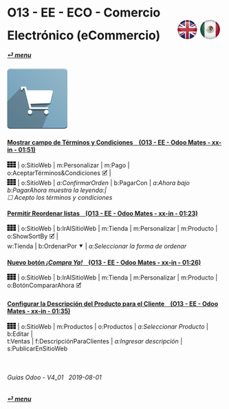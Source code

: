 # O13 - EE - ECO - Comercio Electrónico (eCommercio) &nbsp;&nbsp;&nbsp;&nbsp; [![en-uk](/doc/img/flg/en-uk-flg-btn-sml.png)](/en-uk/o13/ee/eco/en-uk-o13-ee-eco-ecommerce-guides.md) [ ![es-mx](/doc/img/flg/es-mx-flg-btn-sml.png)](/es-mx/o13/ee/eco/es-mx-o13-ee-eco-ecommerce-guides.md)
#### [_&#x23CE; menu_](/es-mx/o13/ee/es-mx-o13-ee-guides-menu.md "Regresar al menúu de EE")
### ![eco](/doc/img/website_sale.png)

#### [Mostrar campo de Términos y Condiciones &nbsp;&nbsp; (O13 - EE - Odoo Mates - xx-in - 01:51)](https://youtube.com/embed/KntH3ZHd9dE?autoplay=1&start=0&end=0&rel=0)  
![apps](/doc/img/apps.png) | o:SitioWeb | m:Personalizar | m:Pago | o:AceptarTérminos&Condiciones &#x1F5F9; |  
![apps](/doc/img/apps.png) | o:SitioWeb | _a:ConfirmarOrden_ | b:PagarCon | _a:Ahora bajo b:PagarAhora muestra la leyenda:|  
&#x2610; Acepto los términos y condiciones_  

#### [Permitir Reordenar listas &nbsp;&nbsp; (O13 - EE - Odoo Mates - xx-in - 01:23)](https://youtube.com/embed/Oe5zPbHGdjk?autoplay=1&start=0&end=0&rel=0)  
![apps](/doc/img/apps.png) | o:SitioWeb | b:IrAlSitioWeb | m:Tienda | m:Personalizar | m:Producto | o:ShowSortBy &#x1F5F9; |  
w:Tienda | b:OrdenarPor &#x2BC6; | _a:Seleccionar la forma de ordenar_  

#### [Nuevo botón _¡Compra Ya!_ &nbsp;&nbsp; (O13 - EE - Odoo Mates - xx-in - 01:26)](https://youtube.com/embed/xrxmrFQLkmw?autoplay=1&start=0&end=0&rel=0)  
![apps](/doc/img/apps.png) | o:SitioWeb | b:IrAlSitioWeb | m:Tienda | m:Personalizar | m:Producto | o:BotónCompararAhora &#x1F5F9;  

#### [Configurar la Descripción del Producto para el Cliente &nbsp;&nbsp; (O13 - EE - Odoo Mates - xx-in - 01:35)](https://youtube.com/embed/tWvaAXw_DJ8?autoplay=1&start=0&end=0&rel=0)  
![apps](/doc/img/apps.png) | o:SitioWeb | m:Productos | o:Productos | _a:Seleccionar Producto_ | b:Editar |  
t:Ventas | f:DescripciónParaClientes | _a:Ingresar descripción_ | s:PublicarEnSitioWeb  

<br>

###### Guías Odoo - V4_01 &nbsp; 2019-08-01  
**[_&#x23CE; menu_](/es-mx/o13/ee/es-mx-o13-ee-guides-menu.md)**
